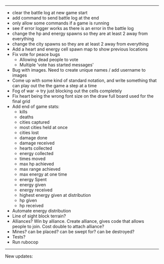 -------------------------
- clear the battle log at new game start
- add command to send battle log at the end
- only allow some commands if a game is running
- see if error logger works as there is an error in the battle log
- change the hp and energy spawns so they are at least 2 away from everything
- change the city spawns so they are at least 2 away from everything
- Add a heart and energy cell spawn map to show previous locations
- Fix vote for peace bugs
  - Allowing dead people to vote
  - Multiple 'vote has started messages'
- Bug with images. Need to create unique names / add username to images
- Come up with some kind of standard notation, and write something that can play out the the game a step at a time
- Fog of war -> try just blocking out the cells completely
- Fix heart being the wrong font size on the draw full board used for the final grid
- Add end of game stats:
  -  kills
  -  deaths
  -  cities captured
  -  most cities held at once
  -  cities lost
  -  damage done
  -  damage received
  -  hearts collected
  -  energy collected
  -  times moved
  -  max hp achieved
  -  max range achieved
  -  max energy at one time
  -  energy Spent
  -  energy given
  -  energy received
  -  highest energy given at distribution
  -  hp given
  -  hp received
- Automate energy distribution
- Line of sight block terrain?
- Alliances? Win by alliance. Create alliance, gives code that allows people to join. Cost double to attach alliance?
- Mines? can be placed? can be swept for? can be destroyed?
- Tests?
- Run rubocop

-------------------------
New updates:

